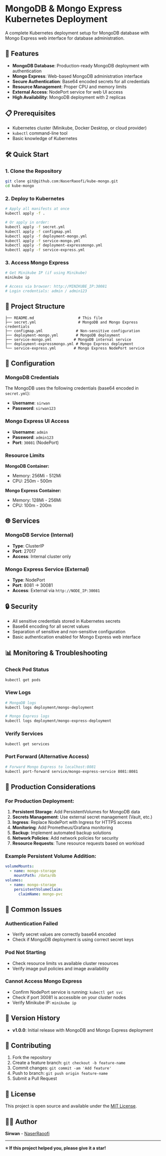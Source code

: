 # MongoDB & Mongo Express Kubernetes Deployment

A complete Kubernetes deployment setup for MongoDB database with Mongo Express web interface for database administration.

## 🚀 Features

- **MongoDB Database**: Production-ready MongoDB deployment with authentication
- **Mongo Express**: Web-based MongoDB administration interface
- **Secure Authentication**: Base64 encoded secrets for all credentials
- **Resource Management**: Proper CPU and memory limits
- **External Access**: NodePort service for web UI access
- **High Availability**: MongoDB deployment with 2 replicas

## 📋 Prerequisites

- Kubernetes cluster (Minikube, Docker Desktop, or cloud provider)
- `kubectl` command-line tool
- Basic knowledge of Kubernetes

## 🛠️ Quick Start

### 1. Clone the Repository

```bash
git clone git@github.com:NaserRaoofi/kube-mongo.git
cd kube-mongo
```

### 2. Deploy to Kubernetes

```bash
# Apply all manifests at once
kubectl apply -f .

# Or apply in order:
kubectl apply -f secret.yml
kubectl apply -f configmap.yml
kubectl apply -f deployment-mongo.yml
kubectl apply -f service-mongo.yml
kubectl apply -f deployment-expressmongo.yml
kubectl apply -f service-express.yml
```

### 3. Access Mongo Express

```bash
# Get Minikube IP (if using Minikube)
minikube ip

# Access via browser: http://MINIKUBE_IP:30081
# Login credentials: admin / admin123
```

## 📁 Project Structure

```
├── README.md                    # This file
├── secret.yml                   # MongoDB and Mongo Express credentials
├── configmap.yml               # Non-sensitive configuration
├── deployment-mongo.yml        # MongoDB deployment
├── service-mongo.yml          # MongoDB internal service
├── deployment-expressmongo.yml # Mongo Express deployment
└── service-express.yml        # Mongo Express NodePort service
```

## 🔧 Configuration

### MongoDB Credentials

The MongoDB uses the following credentials (base64 encoded in `secret.yml`):

- **Username**: `sirwan`
- **Password**: `sirwan123`

### Mongo Express UI Access

- **Username**: `admin`
- **Password**: `admin123`
- **Port**: `30081` (NodePort)

### Resource Limits

**MongoDB Container:**

- Memory: 256Mi - 512Mi
- CPU: 250m - 500m

**Mongo Express Container:**

- Memory: 128Mi - 256Mi
- CPU: 100m - 200m

## 🌐 Services

### MongoDB Service (Internal)

- **Type**: ClusterIP
- **Port**: 27017
- **Access**: Internal cluster only

### Mongo Express Service (External)

- **Type**: NodePort
- **Port**: 8081 → 30081
- **Access**: External via `http://NODE_IP:30081`

## 🔒 Security

- All sensitive credentials stored in Kubernetes secrets
- Base64 encoding for all secret values
- Separation of sensitive and non-sensitive configuration
- Basic authentication enabled for Mongo Express web interface

## 📊 Monitoring & Troubleshooting

### Check Pod Status

```bash
kubectl get pods
```

### View Logs

```bash
# MongoDB logs
kubectl logs deployment/mongo-deployment

# Mongo Express logs
kubectl logs deployment/mongo-express-deployment
```

### Verify Services

```bash
kubectl get services
```

### Port Forward (Alternative Access)

```bash
# Forward Mongo Express to localhost:8081
kubectl port-forward service/mongo-express-service 8081:8081
```

## 🚀 Production Considerations

### For Production Deployment:

1. **Persistent Storage**: Add PersistentVolumes for MongoDB data
2. **Secrets Management**: Use external secret management (Vault, etc.)
3. **Ingress**: Replace NodePort with Ingress for HTTPS access
4. **Monitoring**: Add Prometheus/Grafana monitoring
5. **Backup**: Implement automated backup solutions
6. **Network Policies**: Add network policies for security
7. **Resource Requests**: Tune resource requests based on workload

### Example Persistent Volume Addition:

```yaml
volumeMounts:
  - name: mongo-storage
    mountPath: /data/db
volumes:
  - name: mongo-storage
    persistentVolumeClaim:
      claimName: mongo-pvc
```

## 🐛 Common Issues

### Authentication Failed

- Verify secret values are correctly base64 encoded
- Check if MongoDB deployment is using correct secret keys

### Pod Not Starting

- Check resource limits vs available cluster resources
- Verify image pull policies and image availability

### Cannot Access Mongo Express

- Confirm NodePort service is running: `kubectl get svc`
- Check if port 30081 is accessible on your cluster nodes
- Verify Minikube IP: `minikube ip`

## 📝 Version History

- **v1.0.0**: Initial release with MongoDB and Mongo Express deployment

## 🤝 Contributing

1. Fork the repository
2. Create a feature branch: `git checkout -b feature-name`
3. Commit changes: `git commit -am 'Add feature'`
4. Push to branch: `git push origin feature-name`
5. Submit a Pull Request

## 📄 License

This project is open source and available under the [MIT License](LICENSE).

## 👨‍💻 Author

**Sirwan** - [NaserRaoofi](https://github.com/NaserRaoofi)

---

**⭐ If this project helped you, please give it a star!**
